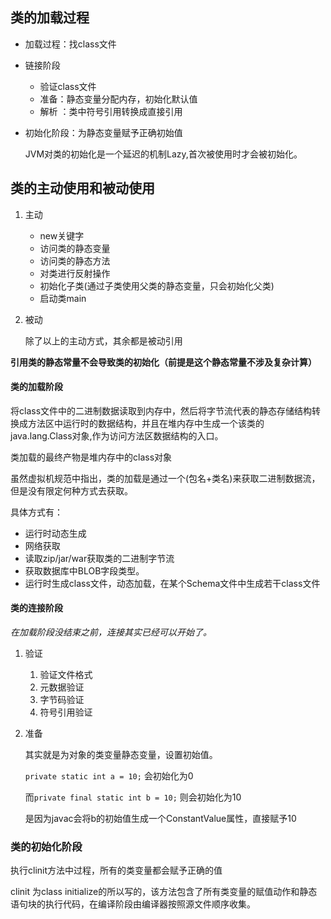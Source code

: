 ## 类的加载过程

- 加载过程：找class文件
- 链接阶段
  - 验证class文件
  - 准备：静态变量分配内存，初始化默认值
  - 解析 ：类中符号引用转换成直接引用

- 初始化阶段：为静态变量赋予正确初始值

  JVM对类的初始化是一个延迟的机制Lazy,首次被使用时才会被初始化。

## 类的主动使用和被动使用

1. 主动

   - new关键字
   - 访问类的静态变量
   - 访问类的静态方法
   - 对类进行反射操作
   - 初始化子类(通过子类使用父类的静态变量，只会初始化父类)
   - 启动类main

2. 被动

   除了以上的主动方式，其余都是被动引用

**引用类的静态常量不会导致类的初始化（前提是这个静态常量不涉及复杂计算）**

#### 类的加载阶段

将class文件中的二进制数据读取到内存中，然后将字节流代表的静态存储结构转换成方法区中运行时的数据结构，并且在堆内存中生成一个该类的java.lang.Class对象,作为访问方法区数据结构的入口。

类加载的最终产物是堆内存中的class对象

虽然虚拟机规范中指出，类的加载是通过一个(包名+类名)来获取二进制数据流，但是没有限定何种方式去获取。

具体方式有：

- 运行时动态生成
- 网络获取
- 读取zip/jar/war获取类的二进制字节流
- 获取数据库中BLOB字段类型。
- 运行时生成class文件，动态加载，在某个Schema文件中生成若干class文件

#### 类的连接阶段

*在加载阶段没结束之前，连接其实已经可以开始了。*

1. 验证

   1. 验证文件格式
   2. 元数据验证
   3. 字节码验证
   4. 符号引用验证

2. 准备

   其实就是为对象的类变量静态变量，设置初始值。

   ```private static int a = 10;```  会初始化为0

   而```private final static int b = 10;``` 则会初始化为10

   是因为javac会将b的初始值生成一个ConstantValue属性，直接赋予10

### 类的初始化阶段

执行clinit方法中过程，所有的类变量都会赋予正确的值

clinit 为class initialize的所以写的，该方法包含了所有类变量的赋值动作和静态语句块的执行代码，在编译阶段由编译器按照源文件顺序收集。